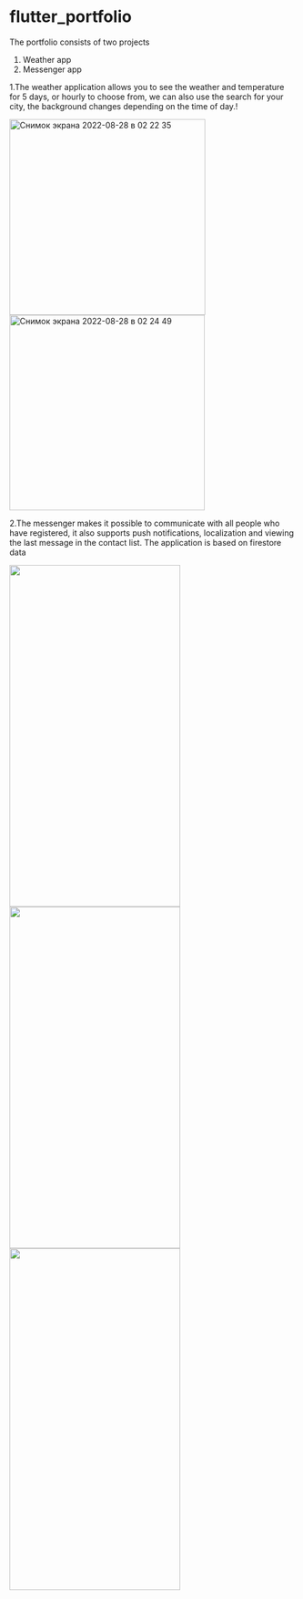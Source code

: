 # flutter_portfolio

The portfolio consists of two projects 
1. Weather app
2. Messenger app

1.The weather application allows you to see the weather and temperature for 5 days, or hourly to choose from, we can also use the search for your city, the background changes depending on the time of day.!

<img width="344" alt="Снимок экрана 2022-08-28 в 02 22 35" src="https://user-images.githubusercontent.com/59417922/187051389-7700e4d5-9a4b-454a-9666-8bbb1968ba78.png">


<img width="343" alt="Снимок экрана 2022-08-28 в 02 24 49" src="https://user-images.githubusercontent.com/59417922/187051396-7151bcdd-a392-4259-b7c6-4bf0ac472f43.png">


2.The messenger makes it possible to communicate with all people who have registered, it also supports push notifications, localization and viewing the last message in the contact list. The application is based on firestore data


<img src="https://user-images.githubusercontent.com/59417922/187051003-508b6370-3259-4e16-9704-f18c99df0465.png" width="300" height="600">
<img src="https://user-images.githubusercontent.com/59417922/187051004-e3970d2d-4597-4772-9ae4-378a874e659d.png" width="300" height="600">
<img src="https://user-images.githubusercontent.com/59417922/187051340-4c5643ac-520f-4c5f-ae2e-01965cc59ac8.png" width="300" height="600">
